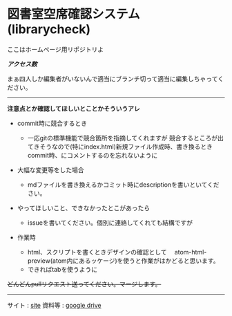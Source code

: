 # 図書室空席確認システム　(librarycheck)



ここはホームページ用リポジトリよ


***アクセス数***<br>
<img src="https://profile-counter.glitch.me/librarycheck/count.svg" alt="" />


まぁ四人しか編集者がいないんで適当にブランチ切って適当に編集しちゃってください。


***

**注意点とか確認してほしいとことかそういうアレ**<br>

- commit時に競合するとき
	* 一応gitの標準機能で競合箇所を指摘してくれますが
	  競合するところが出てきそうなので(特にindex.html)新規ファイル作成時、書き換るときcommit時、にコメントするのを忘れないように

- 大幅な変更等をした場合
	* mdファイルを書き換えるかコミット時にdescriptionを書いといてください。

- やってほしいこと、できなかったとこがあったら
	* issueを書いてください。個別に連絡してくれても結構ですが

- 作業時
	* html、スクリプトを書くときデザインの確認として
	　atom-html-preview(atom内にあるッケージ)を使うと作業がはかどると思います。
    * できればtabを使うように

~~どんどんpullリクエスト送ってください。マージします。~~

***

サイト : [site](https://ibc-libcheck.netlify.app/)
資料等 : [google drive](https://drive.google.com/drive/folders/1YB1rYuMj9Dod96YIM1sCtQFkhL5izmdC?usp=sharing)

